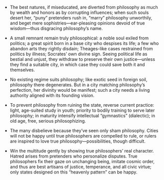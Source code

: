 - The best natures, if miseducated, are diverted from philosophy as much by wealth and honors as by corrupting influences; when such souls desert her, “puny” pretenders rush in, “marry” philosophy unworthily, and beget mere sophistries—ear-pleasing opinions devoid of true wisdom—thus disgracing philosophy’s name.

- A small remnant remain truly philosophical: a noble soul exiled from politics; a great spirit born in a base city who despises its life; a few who abandon arts they rightly disdain; Theages-like cases restrained from politics by illness; Socrates’ own divine sign. Seeing political life as bestial and unjust, they withdraw to preserve their own justice—unless they find a suitable city, in which case they could save both it and themselves.

- No existing regime suits philosophy; like exotic seed in foreign soil, philosophy there degenerates. But in a city matching philosophy’s perfection, her divinity would be manifest; such a city needs a living authority aligned with its founding vision.

- To prevent philosophy from ruining the state, reverse current practice: light, age-suited study in youth; priority to bodily training to serve later philosophy; in maturity intensify intellectual “gymnastics” (dialectic); in old age, free, serious philosophizing.

- The many disbelieve because they’ve seen only sham philosophy. Cities will not be happy until true philosophers are compelled to rule, or rulers are inspired to love true philosophy—possibilities, though difficult.

- Win the multitude gently by showing true philosophers’ real character. Hatred arises from pretenders who personalize disputes. True philosophers fix their gaze on unchanging being, imitate cosmic order, and thus are best artisans of justice, temperance, and all civic virtue; only states designed on this “heavenly pattern” can be happy.